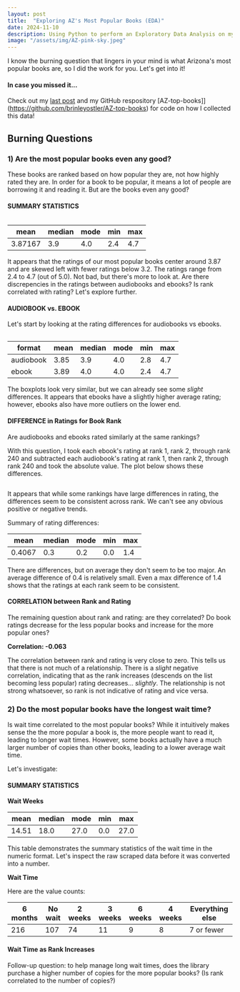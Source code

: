 ```yaml
---
layout: post
title:  "Exploring AZ's Most Popular Books (EDA)"
date: 2024-11-10
description: Using Python to perform an Exploratory Data Analysis on my AZ-best-books dataset.   
image: "/assets/img/AZ-pink-sky.jpeg"
---
```

<p class="intro"><span class="dropcap">I</span> know the burning question that lingers in your mind is what Arizona's most popular books are, so I did the work for you. Let's get into it!</p>

#### In case you missed it...
Check out my [last post](https://brinleyostler.github.io/data-science-blog/blog/post-two/) and my GitHub respository [AZ-top-books]](https://github.com/brinleyostler/AZ-top-books) for code on how I collected this data!

## Burning Questions

### 1) Are the most popular books even any good?

These books are ranked based on how popular they are, not how highly rated they are. In order for a book to be popular, it means a lot of people are borrowing it and reading it. But are the books even any good?

#### SUMMARY STATISTICS

<figure>
    <img src="{{site.url}}/{{site.baseurl}}/assets/img/book-ratings.png" alt=""> 
</figure>

| mean | median | mode | min | max|
|------|--------|------|-----|----|
| 3.87167 | 3.9 | 4.0 | 2.4 | 4.7 |

It appears that the ratings of our most popular books center around 3.87 and are skewed left with fewer ratings below 3.2. The ratings range from 2.4 to 4.7 (out of 5.0). Not bad, but there's more to look at. Are there discrepencies in the ratings between audiobooks and ebooks? Is rank correlated with rating? Let's explore further.


#### AUDIOBOOK vs. EBOOK

Let's start by looking at the rating differences for audiobooks vs ebooks.

<figure>
    <img src="{{site.url}}/{{site.baseurl}}/assets/img/audio-e-boxplot.png" alt=""> 
</figure>

| format | mean | median | mode | min | max|
|--------|------|--------|------|-----|----|
| audiobook | 3.85 | 3.9 | 4.0 | 2.8 | 4.7 | 
| ebook | 3.89 | 4.0 | 4.0 | 2.4 | 4.7 |

The boxplots look very similar, but we can already see some *slight* differences. It appears that ebooks have a slightly higher average rating; however, ebooks also have more outliers on the lower end. 


#### DIFFERENCE in Ratings for Book Rank

Are audiobooks and ebooks rated similarly at the same rankings? 

With this question, I took each ebook's rating at rank 1, rank 2, through rank 240 and subtracted each audiobook's rating at rank 1, then rank 2, through rank 240 and took the absolute value. The plot below shows these differences. 

<figure>
    <img src="{{site.url}}/{{site.baseurl}}/assets/img/rating-diff-plot.png" alt=""> 
</figure>

It appears that while some rankings have large differences in rating, the differences seem to be consistent across rank. We can't see any obvious positive or negative trends. 

Summary of rating differences:

| mean | median | mode | min | max |
|------|--------|------|-----|-----|
| 0.4067 | 0.3 | 0.2 | 0.0 | 1.4 |

There are differences, but on average they don't seem to be too major. An average difference of 0.4 is relatively small. Even a max difference of 1.4 shows that the ratings at each rank seem to be consistent.


#### CORRELATION between Rank and Rating

The remaining question about rank and rating: are they correlated? Do book ratings decrease for the less popular books and increase for the more popular ones?

**Correlation: -0.063**

The correlation between rank and rating is very close to zero. This tells us that there is not much of a relationship. There is a *slight* negative correlation, indicating that as the rank increases (descends on the list becoming less popular) rating decreases... *slightly*. The relationship is not strong whatsoever, so rank is not indicative of rating and vice versa.


### 2) Do the most popular books have the longest wait time?

Is wait time correlated to the most popular books? While it intuitively makes sense the the more popular a book is, the more people want to read it, leading to longer wait times. However, some books actually have a much larger number of copies than other books, leading to a lower average wait time.

Let's investigate:

#### SUMMARY STATISTICS

**Wait Weeks**

| mean | median | mode | min | max |
|------|--------|------|-----|-----|
| 14.51 | 18.0 | 27.0 | 0.0 | 27.0 |

This table demonstrates the summary statistics of the wait time in the numeric format. Let's inspect the raw scraped data before it was converted into a number.


**Wait Time**

Here are the value counts:

| 6 months | No wait | 2 weeks | 3 weeks | 6 weeks | 4 weeks | Everything else |
|----------|---------|---------|---------|---------|---------|-----------------|
| 216 | 107 | 74 | 11 | 9 | 8 | 7 or fewer |


#### Wait Time as Rank Increases





Follow-up question: to help manage long wait times, does the library purchase a higher number of copies for the more popular books? (Is rank correlated to the number of copies?)

